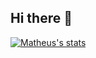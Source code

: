 ## Hi there 👋

[![Matheus's stats](https://github-readme-stats.vercel.app/api?username=matheusmi2&show_icons=true)](https://github.com/matheusmi2/github-readme-stats)
